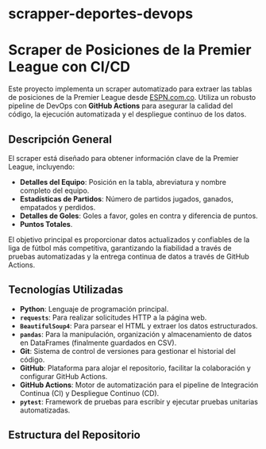# scrapper-deportes-devops
# Scraper de Posiciones de la Premier League con CI/CD

Este proyecto implementa un scraper automatizado para extraer las tablas de posiciones de la Premier League desde [ESPN.com.co](https://www.espn.com.co/futbol/posiciones/_/liga/eng.1). Utiliza un robusto pipeline de DevOps con **GitHub Actions** para asegurar la calidad del código, la ejecución automatizada y el despliegue continuo de los datos.

## **Descripción General**

El scraper está diseñado para obtener información clave de la Premier League, incluyendo:

* **Detalles del Equipo**: Posición en la tabla, abreviatura y nombre completo del equipo.
* **Estadísticas de Partidos**: Número de partidos jugados, ganados, empatados y perdidos.
* **Detalles de Goles**: Goles a favor, goles en contra y diferencia de puntos.
* **Puntos Totales**.

El objetivo principal es proporcionar datos actualizados y confiables de la liga de fútbol más competitiva, garantizando la fiabilidad a través de pruebas automatizadas y la entrega continua de datos a través de GitHub Actions.

## **Tecnologías Utilizadas**

* **Python**: Lenguaje de programación principal.
* **`requests`**: Para realizar solicitudes HTTP a la página web.
* **`BeautifulSoup4`**: Para parsear el HTML y extraer los datos estructurados.
* **`pandas`**: Para la manipulación, organización y almacenamiento de datos en DataFrames (finalmente guardados en CSV).
* **Git**: Sistema de control de versiones para gestionar el historial del código.
* **GitHub**: Plataforma para alojar el repositorio, facilitar la colaboración y configurar GitHub Actions.
* **GitHub Actions**: Motor de automatización para el pipeline de Integración Continua (CI) y Despliegue Continuo (CD).
* **`pytest`**: Framework de pruebas para escribir y ejecutar pruebas unitarias automatizadas.

## **Estructura del Repositorio**
